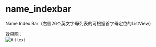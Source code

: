 # name_indexbar
Name Index Bar（右侧26个英文字母列表的可根据首字母定位的ListView）  

效果图：  
![Alt text](https://github.com/xuningjack/name_indexbar/tree/master/image/0.jpg)
